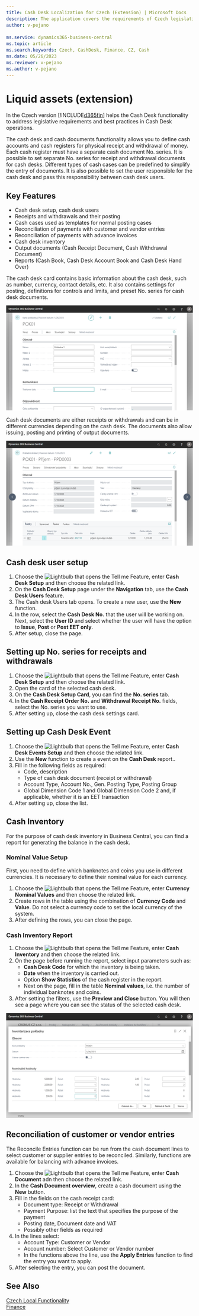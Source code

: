 ```yaml
---
title: Cash Desk Localization for Czech (Extension) | Microsoft Docs
description: The application covers the requirements of Czech legislation and best practices for Microsoft Dynamics 365 Business Central in the field of cash registers.
author: v-pejano

ms.service: dynamics365-business-central
ms.topic: article
ms.search.keywords: Czech, CashDesk, Finance, CZ, Cash
ms.date: 05/26/2023
ms.reviewer: v-pejano
ms.author: v-pejano
---
```


# Liquid assets (extension)

In the Czech version [!INCLUDE[d365fin](../../includes/d365fin_md.md)] helps the Cash Desk functionality to address legislative requirements and best practices in Cash Desk operations.

The cash desk and cash documents functionality allows you to define cash accounts and cash registers for physical receipt and withdrawal of money. Each cash register must have a separate cash document No. series. It is possible to set separate No. series for receipt and withdrawal documents for cash desks. Different types of cash cases can be predefined to simplify the entry of documents. It is also possible to set the user responsible for the cash desk and pass this responsibility between cash desk users.

## Key Features

- Cash desk setup, cash desk users
- Receipts and withdrawals and their posting
- Cash cases used as templates for normal posting cases
- Reconciliation of payments with customer and vendor entries
- Reconciliation of payments with advance invoices
- Cash desk inventory
- Output documents (Cash Receipt Document, Cash Withdrawal Document)
- Reports (Cash Book, Cash Desk Account Book and Cash Desk Hand Over)

The cash desk card contains basic information about the cash desk, such as number, currency, contact details, etc. It also contains settings for posting, definitions for controls and limits, and preset No. series for cash desk documents.

![Cash desk card](Media/cash-desk.png)

Cash desk documents are either receipts or withdrawals and can be in different currencies depending on the cash desk. The documents also allow issuing, posting and printing of output documents.

![Cash desk documents](Media/cash-desk-document.png)

## Cash desk user setup

1. Choose the ![Lightbulb that opens the Tell me Feature](../../media/ui-search/search_small.png "Tell me what you want to do"), enter **Cash Desk Setup** and then choose the related link.
2. On the **Cash Desk Setup** page under the **Navigation** tab, use the **Cash Desk Users** feature.
3. The Cash desk Users tab opens. To create a new user, use the **New** function.
4. In the row, select the **Cash Desk No.** that the user will be working on. Next, select the **User ID** and select whether the user will have the option to **Issue**, **Post** or **Post EET only**.
5. After setup, close the page.

## Setting up No. series for receipts and withdrawals

1. Choose the ![Lightbulb that opens the Tell me Feature](../../media/ui-search/search_small.png "Tell me what you want to do"), enter **Cash Desk Setup** and then choose the related link.
2. Open the card of the selected cash desk.
3. On the **Cash Desk Setup Card**, you can find the **No. series** tab.
4. In the **Cash Receipt Order No.** and **Withdrawal Receipt No.** fields, select the No. series you want to use.
5. After setting up, close the cash desk settings card.

## Setting up Cash Desk Event

1. Choose the ![Lightbulb that opens the Tell me Feature](../../media/ui-search/search_small.png "Tell me what you want to do"), enter **Cash Desk Events Setup** and then choose the related link.
2. Use the **New** function to create a event on the **Cash Desk** report..
3. Fill in the following fields as required:
    - Code, description
    - Type of cash desk document (receipt or withdrawal)
    - Account Type, Account No., Gen. Posting Type, Posting Group
    - Global Dimension Code 1 and Global Dimension Code 2 and, if applicable, whether it is an EET transaction
4. After setting up, close the list.

## Cash Inventory

For the purpose of cash desk inventory in Business Central, you can find a report for generating the balance in the cash desk.

### Nominal Value Setup

First, you need to define which banknotes and coins you use in different currencies. It is necessary to define their nominal value for each currency.

1. Choose the ![Lightbulb that opens the Tell me Feature](../../media/ui-search/search_small.png "Tell me what you want to do"), enter **Currency Nominal Values** and then choose the related link.
2. Create rows in the table using the combination of **Currency Code** and **Value**. Do not select a currency code to set the local currency of the system.
3. After defining the rows, you can close the page.

### Cash Inventory Report

1. Choose the ![Lightbulb that opens the Tell me Feature](../../media/ui-search/search_small.png "Tell me what you want to do"), enter **Cash Inventory** and then choose the related link.
2. On the page before running the report, select input parameters such as:
    - **Cash Desk Code** for which the inventory is being taken.
    - **Date** when the inventory is carried out.
    - Option **Show Statistics** of the cash register in the report.
    - Next on the page, fill in the table **Nominal values**, i.e. the number of individual banknotes and coins.
3. After setting the filters, use the **Preview and Close** button. You will then see a page where you can see the status of the selected cash desk.

![Cash Desk Inventory](Media/cash-desk-inven.png)

## Reconciliation of customer or vendor entries

The Reconcile Entries function can be run from the cash document lines to select customer or supplier entries to be reconciled. Similarly, functions are available for balancing with advance invoices.

1. Choose the ![Lightbulb that opens the Tell me Feature](../../media/ui-search/search_small.png "Tell me what you want to do"), enter **Cash Document** adn then choose the related link.
2. In the **Cash Document overview**, create a cash document using the **New** button.
3. Fill in the fields on the cash receipt card:
    - Document type: Receipt or Withdrawal
    - Payment Purpose: list the text that specifies the purpose of the payment
    - Posting date, Document date and VAT
    - Possibly other fields as required
4. In the lines select:
    - Account Type: Customer or Vendor
    - Account number: Select Customer or Vendor number
    - In the functions above the line, use the **Apply Entries** function to find the entry you want to apply.
5. After selecting the entry, you can post the document.

## See Also

[Czech Local Functionality](czech-local-functionality.md)  
[Finance](../../finance.md)
